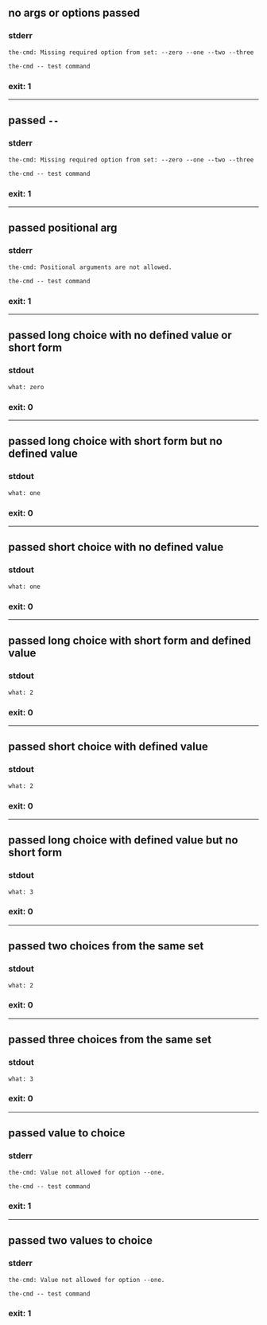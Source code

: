 ## no args or options passed

### stderr
```
the-cmd: Missing required option from set: --zero --one --two --three

the-cmd -- test command
```

### exit: 1

- - - - - - - - - -

## passed `--`

### stderr
```
the-cmd: Missing required option from set: --zero --one --two --three

the-cmd -- test command
```

### exit: 1

- - - - - - - - - -

## passed positional arg

### stderr
```
the-cmd: Positional arguments are not allowed.

the-cmd -- test command
```

### exit: 1

- - - - - - - - - -

## passed long choice with no defined value or short form

### stdout
```
what: zero
```

### exit: 0

- - - - - - - - - -

## passed long choice with short form but no defined value

### stdout
```
what: one
```

### exit: 0

- - - - - - - - - -

## passed short choice with no defined value

### stdout
```
what: one
```

### exit: 0

- - - - - - - - - -

## passed long choice with short form and defined value

### stdout
```
what: 2
```

### exit: 0

- - - - - - - - - -

## passed short choice with defined value

### stdout
```
what: 2
```

### exit: 0

- - - - - - - - - -

## passed long choice with defined value but no short form

### stdout
```
what: 3
```

### exit: 0

- - - - - - - - - -

## passed two choices from the same set

### stdout
```
what: 2
```

### exit: 0

- - - - - - - - - -

## passed three choices from the same set

### stdout
```
what: 3
```

### exit: 0

- - - - - - - - - -

## passed value to choice

### stderr
```
the-cmd: Value not allowed for option --one.

the-cmd -- test command
```

### exit: 1

- - - - - - - - - -

## passed two values to choice

### stderr
```
the-cmd: Value not allowed for option --one.

the-cmd -- test command
```

### exit: 1
